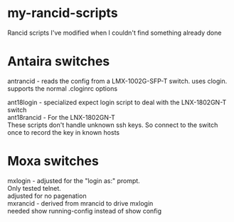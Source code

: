 # my-rancid-scripts
Rancid scripts I've modified when I couldn't find something already done

# Antaira switches
antrancid - reads the config from a LMX-1002G-SFP-T switch.  uses clogin.</br>
  supports the normal .cloginrc options
  
ant18login - specialized expect login script to deal with the LNX-1802GN-T switch</br>
ant18rancid - For the LNX-1802GN-T</br>
  These scripts don't handle unknown ssh keys. So connect to the switch once to record the key in known hosts

# Moxa switches
mxlogin - adjusted for the "login as:" prompt.  
  Only tested telnet.  
  adjusted for no pagenation  
mxrancid - derived from mrancid to drive mxlogin  
  needed show running-config instead of show config


